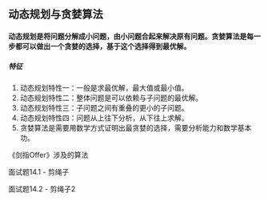 ## 动态规划与贪婪算法

#### 动态规划是将问题分解成小问题，由小问题合起来解决原有问题。贪婪算法是每一步都可以做出一个贪婪的选择，基于这个选择得到最优解。



##### 特征

1. 动态规划特性一：一般是求最优解，最大值或最小值。
2. 动态规划特性二：整体问题是可以依赖与子问题的最优解。
3. 动态规划特性三：子问题之间有重叠的更小的子问题。
4. 动态规划特性四：问题从上往下分析，从下往上求解。
5. 贪婪算法是需要用数学方式证明出最贪婪的选择，需要分析能力和数学基本功。



《剑指Offer》涉及的算法

面试题14.1 - 剪绳子

面试题14.2 - 剪绳子2


